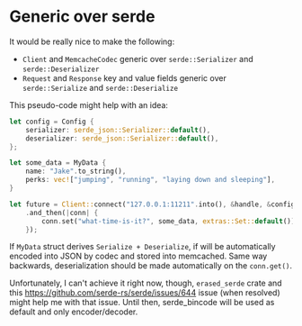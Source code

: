 # Generic over serde

It would be really nice to make the following:
 * `Client` and `MemcacheCodec` generic over `serde::Serializer` and `serde::Deserializer`
 * `Request` and `Response` key and value fields generic over `serde::Serialize` and `serde::Deserialize`

This pseudo-code might help with an idea:

```rust
let config = Config {
    serializer: serde_json::Serializer::default(),
    deserializer: serde_json::Serializer::default(),
};

let some_data = MyData {
    name: "Jake".to_string(),
    perks: vec!["jumping", "running", "laying down and sleeping"],
}

let future = Client::connect("127.0.0.1:11211".into(), &handle, &config)
    .and_then(|conn| {
        conn.set("what-time-is-it?", some_data, extras::Set::default());
    });
```

If `MyData` struct derives `Serialize + Deserialize`,
if will be automatically encoded into JSON by codec and stored into memcached.
Same way backwards, deserialization should be made automatically on the `conn.get()`.

Unfortunately, I can't achieve it right now, though, `erased_serde` crate
and this https://github.com/serde-rs/serde/issues/644 issue (when resolved)
might help me with that issue. Until then, serde_bincode will be used as default and only encoder/decoder.
